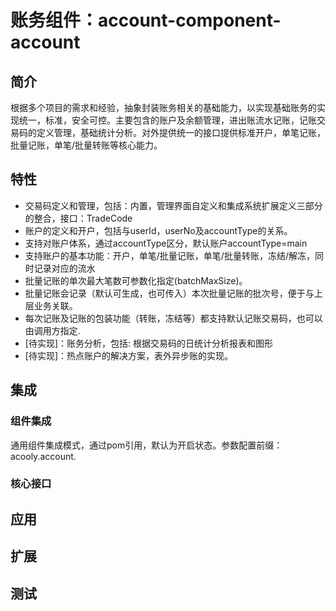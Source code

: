 账务组件：account-component-account
====

## 简介
根据多个项目的需求和经验，抽象封装账务相关的基础能力，以实现基础账务的实现统一，标准，安全可控。主要包含的账户及余额管理，进出账流水记账，记账交易码的定义管理，基础统计分析。对外提供统一的接口提供标准开户，单笔记账，批量记账，单笔/批量转账等核心能力。

## 特性

* 交易码定义和管理，包括：内置，管理界面自定义和集成系统扩展定义三部分的整合，接口：TradeCode
* 账户的定义和开户，包括与userId，userNo及accountType的关系。
* 支持对账户体系，通过accountType区分，默认账户accountType=main
* 支持账户的基本功能：开户，单笔/批量记账，单笔/批量转账，冻结/解冻，同时记录对应的流水
* 批量记账的单次最大笔数可参数化指定(batchMaxSize)。
* 批量记账会记录（默认可生成，也可传入）本次批量记账的批次号，便于与上层业务关联。
* 每次记账及记账的包装功能（转账，冻结等）都支持默认记账交易码，也可以由调用方指定.
* [待实现]：账务分析，包括: 根据交易码的日统计分析报表和图形
* [待实现]：热点账户的解决方案，表外异步账的实现。

## 集成

### 组件集成

通用组件集成模式，通过pom引用，默认为开启状态。参数配置前缀：acooly.account.

### 核心接口




## 应用


## 扩展


## 测试







